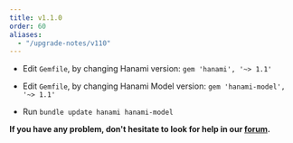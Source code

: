 ```yaml
---
title: v1.1.0
order: 60
aliases:
  - "/upgrade-notes/v110"
---
```


* Edit `Gemfile`, by changing Hanami version: `gem 'hanami', '~> 1.1'`

* Edit `Gemfile`, by changing Hanami Model version: `gem 'hanami-model', '~> 1.1'`

* Run `bundle update hanami hanami-model`

**If you have any problem, don't hesitate to look for help in our [forum](http://discourse.hanamirb.org).**
